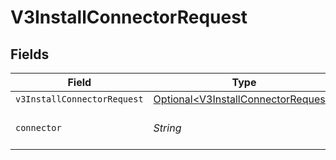 # V3InstallConnectorRequest


## Fields

| Field                                                                                    | Type                                                                                     | Required                                                                                 | Description                                                                              |
| ---------------------------------------------------------------------------------------- | ---------------------------------------------------------------------------------------- | ---------------------------------------------------------------------------------------- | ---------------------------------------------------------------------------------------- |
| `v3InstallConnectorRequest`                                                              | [Optional\<V3InstallConnectorRequest>](../../models/shared/V3InstallConnectorRequest.md) | :heavy_minus_sign:                                                                       | N/A                                                                                      |
| `connector`                                                                              | *String*                                                                                 | :heavy_check_mark:                                                                       | The connector to filter by                                                               |